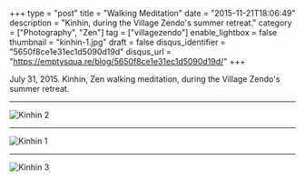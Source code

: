 +++
type = "post"
title = "Walking Meditation"
date = "2015-11-21T18:06:49"
description = "Kinhin, during the Village Zendo's summer retreat."
category = ["Photography", "Zen"]
tag = ["villagezendo"]
enable_lightbox = false
thumbnail = "kinhin-1.jpg"
draft = false
disqus_identifier = "5650f8ce1e31ec1d5090d19d"
disqus_url = "https://emptysqua.re/blog/5650f8ce1e31ec1d5090d19d/"
+++

<p>July 31, 2015. Kinhin, Zen walking meditation, during the Village Zendo's summer retreat.</p>
<hr />
<p><img style="display:block; margin-left:auto; margin-right:auto;" src="kinhin-2.jpg" alt="Kinhin 2" title="Kinhin 2" /></p>
<hr />
<p><img style="display:block; margin-left:auto; margin-right:auto;" src="kinhin-1.jpg" alt="Kinhin 1" title="Kinhin 1" /></p>
<hr />
<p><img style="display:block; margin-left:auto; margin-right:auto;" src="kinhin-3.jpg" alt="Kinhin 3" title="Kinhin 3" /></p>
